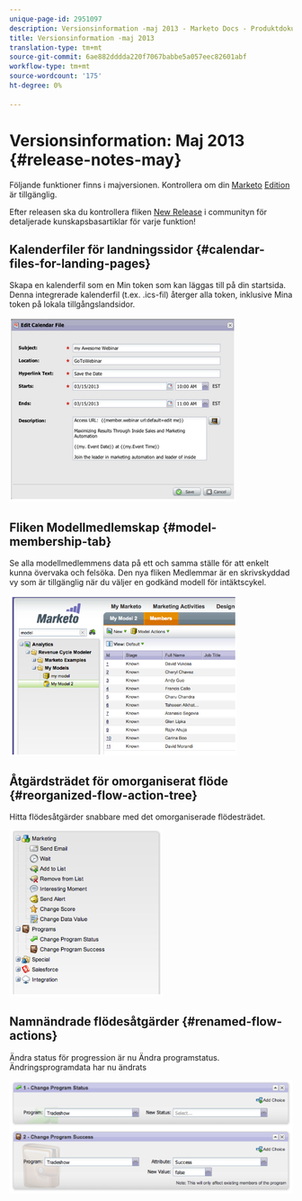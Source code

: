 ```yaml
---
unique-page-id: 2951097
description: Versionsinformation -maj 2013 - Marketo Docs - Produktdokumentation
title: Versionsinformation -maj 2013
translation-type: tm+mt
source-git-commit: 6ae882dddda220f7067babbe5a057eec82601abf
workflow-type: tm+mt
source-wordcount: '175'
ht-degree: 0%

---
```



# Versionsinformation: Maj 2013 {#release-notes-may}

Följande funktioner finns i majversionen. Kontrollera om din [Marketo](https://docs.marketo.com/display/docs/assets/pricing.php) [Edition](https://docs.marketo.com/display/docs/assets/pricing.php) är tillgänglig.

Efter releasen ska du kontrollera fliken [New Release](release-notes-december-2013.md) i communityn för detaljerade kunskapsbasartiklar för varje funktion!

## Kalenderfiler för landningssidor {#calendar-files-for-landing-pages}

Skapa en kalenderfil som en Min token som kan läggas till på din startsida. Denna integrerade kalenderfil (t.ex. .ics-fil) återger alla token, inklusive Mina token på lokala tillgångslandsidor.

![](assets/image2014-9-22-16-3a3-3a18.png)

## Fliken Modellmedlemskap {#model-membership-tab}

Se alla modellmedlemmens data på ett och samma ställe för att enkelt kunna övervaka och felsöka. Den nya fliken Medlemmar är en skrivskyddad vy som är tillgänglig när du väljer en godkänd modell för intäktscykel.

![](assets/image2014-9-22-16-3a3-3a33.png)

## Åtgärdsträdet för omorganiserat flöde {#reorganized-flow-action-tree}

Hitta flödesåtgärder snabbare med det omorganiserade flödesträdet.

![](assets/image2014-9-22-16-3a3-3a58.png)

## Namnändrade flödesåtgärder {#renamed-flow-actions}

Ändra status för progression är nu Ändra programstatus. Ändringsprogramdata har nu ändrats

![](assets/image2014-9-22-16-3a4-3a17.png)

